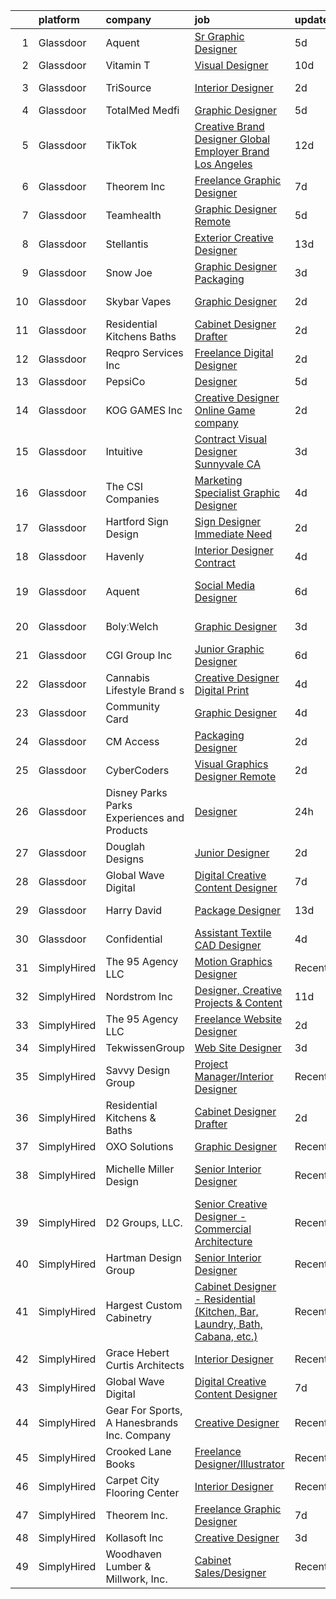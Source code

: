 

|    | platform    | company                                      | job                                                                                                                                                                                                                                                                                                                                                                                                                                                                                                                                                                                                                                                                                                                                                                                                                                                                                                                                                                                                                                                                                                                                                                                                                                                                                                                                                                   | update_time   | location             |
|---:|:------------|:---------------------------------------------|:----------------------------------------------------------------------------------------------------------------------------------------------------------------------------------------------------------------------------------------------------------------------------------------------------------------------------------------------------------------------------------------------------------------------------------------------------------------------------------------------------------------------------------------------------------------------------------------------------------------------------------------------------------------------------------------------------------------------------------------------------------------------------------------------------------------------------------------------------------------------------------------------------------------------------------------------------------------------------------------------------------------------------------------------------------------------------------------------------------------------------------------------------------------------------------------------------------------------------------------------------------------------------------------------------------------------------------------------------------------------|:--------------|:---------------------|
|  1 | Glassdoor   | Aquent                                       | [Sr  Graphic Designer](https://www.glassdoor.com/partner/jobListing.htm?pos=120&ao=1110586&s=58&guid=000001817fe53295bed7a3758dfdf69f&src=GD_JOB_AD&t=SR&vt=w&cs=1_d804f97e&cb=1655708136689&jobListingId=1007940168729&cpc=334ABAF5D42DC775&jrtk=3-0-1g5vuacrcgfp2801-1g5vuacrvk62e800-598967756ba94ddc--6NYlbfkN0DMrcEu7yrtATojKJA7cEzGQ3FdRGWLh0CZQInL4ECGI9gD0Wolx9R2EDT7B77c2cRZkYx-wKnyhquMKDIyhS8rOt7lOAhFDqR0mVm0xJxbbSGWT4IZxyYjPH4x2ViNQCn4kmbTRKv_tBKcGZPZ6rWF0p4zIHNSEVS4nJ6NOA_4RrTkQWJfwglT7BiDu6Z_rIAGikKvNOCfB0JyVxB6B5c7ubyInUhJ97lXLUZePnAaAqJbXv0C91R6dEE_7lKMukWUy0O7JnKtRsoHqTkn05nPMb13cxGE7McSKMgP0pOsgXWROdyeKvVd55hl_fwaMMj9J3hGYJnG5lV4r5fISUDfetmmd4Ew9cT-8BAZLmROP0mw1pXfc4lBPC8FzDi1rmZH3-SR0kTHpOfJQcc-U3wD2lvRCmjz-Rrk88Wh1YiGXDjUaTOAHaJEJrqduKKluDQk0UjEtWieSQ%3D%3D)                                                                                                                                                                                                                                                                                                                                                                                                                                                                                                                                                                | 5d            | Remote               |
|  2 | Glassdoor   | Vitamin T                                    | [Visual Designer](https://www.glassdoor.com/partner/jobListing.htm?pos=121&ao=1110586&s=58&guid=000001817fe53295bed7a3758dfdf69f&src=GD_JOB_AD&t=SR&vt=w&cs=1_280d38c5&cb=1655708136689&jobListingId=1007930527459&cpc=F41FEAB56D215062&jrtk=3-0-1g5vuacrcgfp2801-1g5vuacrvk62e800-d8519498b4b33cf0--6NYlbfkN0DMrcEu7yrtATojKJA7cEzGQ3FdRGWLh0CZQInL4ECGI6k5tN82kdM0OKoro5eXmjoTMWZIbl7u2w_3G-0AgWkK9o28OK6nRRyVfT9Ik7OyxkBbbX_YtSkQ1NRnnViWIZLe2vf2pEFm46jGvQJq7AavDzn6CZotzY1UBBCFdcw8wYArCT25Riw-ivqjLWuee5ZbqFPMfkEo-AV1Vnvc_rJ_116SksZTi6tGNt2Jrn8MQJEJSBFyA_W8ljRlz4rfe1u93YpEvhIJCcUH44hgdmmrlbqOrJfSs71qKQXUFBTqqVp11zNhvO37D1ODrrzMHkmcxsnBRu_ilwqeBuSPL5osnwTIkaRiChC6fxP0BllPSp6ANAOfwGyqJy0Js9MWQ8HiK0YRz7d0-9c7o6xkJZiT3l5df423CqZy3Tlj7EwmOZK-aQN44p1Y44eIE9dL4mBl_GR7bM2Ua4Y8pRak2Sog)                                                                                                                                                                                                                                                                                                                                                                                                                                                                                                                                                                 | 10d           | Remote               |
|  3 | Glassdoor   | TriSource                                    | [Interior Designer](https://www.glassdoor.com/partner/jobListing.htm?pos=116&ao=1110586&s=58&guid=000001817fe53295bed7a3758dfdf69f&src=GD_JOB_AD&t=SR&vt=w&ea=1&cs=1_1b7b8d37&cb=1655708136688&jobListingId=1007947584483&cpc=1FDE87803EF93CD3&jrtk=3-0-1g5vuacrcgfp2801-1g5vuacrvk62e800-a2fe490d3a7961c1--6NYlbfkN0B5Nq07OVn8E8US227OOrWPe3G1by25Xa6A4hr4BZuvl6hgskgC_7kmWZsnSnIw7Gl7TQkMId9CZc1G4TrHjtcELLZtMD7qYrfktWVihL9Nc7ZE0ZWZ4OkKfa7sGPvCFnRRnfKJx6xBcmoiKt6PPn2b5iOD7b3pTHawOXq9LGRJJutdTAlb5vcvnWrBOxUnw-R3zkAmvwtIzFEnJSyRtDM5pkC0t_zt-GzxDLVQqhmGfNNp1dfzhyvW7ajN6myJkrURvZ9HNu5IGmQ8NJjNUrGJOKJYBDx-yX0iBUNPxZ9modT1mjt1hwGqv-Uv2JPJ0FydZW0aqcLYt97dN472T0ogGLc-SrWIDVFLl7yTRxsaNuAc_BwA-S4YRPe8yfBHcumHideaU_VSWMED9rojxZLoQHzuIK72sbexYhfIyxCGVcKpFXhmpERGmR5Bzj1bXu-dyJ29QEu2C2mFVLg9jieO66jUmb8NqgNIfKLG-kSBo7HBaNZeiqL7jiZWLlzXHIfnChd05UIGbQ%3D%3D)                                                                                                                                                                                                                                                                                                                                                                                                                                                                                              | 2d            | Baltimore, MD        |
|  4 | Glassdoor   | TotalMed Medfi                               | [Graphic Designer](https://www.glassdoor.com/partner/jobListing.htm?pos=118&ao=1110586&s=58&guid=000001817fe53295bed7a3758dfdf69f&src=GD_JOB_AD&t=SR&vt=w&ea=1&cs=1_78dd4326&cb=1655708136689&jobListingId=1007940051033&cpc=654405A9B1E0A9F5&jrtk=3-0-1g5vuacrcgfp2801-1g5vuacrvk62e800-57ade0afddec43c2--6NYlbfkN0CAbsJB8bju6vp3YzCtcC1o6rQ0eFO1yXn-OHpoI-lP0DaRmu6MITyG7eKv3cg2fC58nFXxunZApxZ8Er_MhaQ4nh7YNu7PvKtkBoJN71Va4D8t95l-CLIuEZDaCK1twhlCeDthrxOZtod5KNkAY60id_jRRrCE0XLa39qPXNpYbUgVKukzl9qTTE37NuC1z0fjiR9NmmSze8C_EyYmmDYSrXok5zT450UHmn5wlhQfwX6uf4fZDZXdlPQ9VctaWsBiTiL60vxEv7HMDszNbgBAYpbQoEv-5RmOETVzH2jnLN1_WScH7TdfPwsVdkZFbDQ6VE2PiKt8tq5GjyAUcX-haFr22fAXd3V5WdQjaw6y06YGJ0ohrmWi250gHF-5cB1K9En-y_bwx9x8GxwFvZHYlM0dEEtktWqh3XOc4-EYt04TKHfgF9zxZNLGk12ERRAYbtCtzARx8Nsx7UwseeU1RbcTo9LN3Pa1oOwXZlELms3yaR49fRxeKK760Li6an8%3D)                                                                                                                                                                                                                                                                                                                                                                                                                                                                                                             | 5d            | Metairie, LA         |
|  5 | Glassdoor   | TikTok                                       | [Creative Brand Designer   Global Employer Brand   Los Angeles](https://www.glassdoor.com/partner/jobListing.htm?pos=126&ao=1136043&s=58&guid=000001817fe53295bed7a3758dfdf69f&src=GD_JOB_AD&t=SR&vt=w&cs=1_98539b3f&cb=1655708136689&jobListingId=1007923450992&jrtk=3-0-1g5vuacrcgfp2801-1g5vuacrvk62e800-d1f75d744355663b-)                                                                                                                                                                                                                                                                                                                                                                                                                                                                                                                                                                                                                                                                                                                                                                                                                                                                                                                                                                                                                                        | 12d           | Los Angeles, CA      |
|  6 | Glassdoor   | Theorem Inc                                  | [Freelance Graphic Designer](https://www.glassdoor.com/partner/jobListing.htm?pos=108&ao=1110586&s=58&guid=000001817fe53295bed7a3758dfdf69f&src=GD_JOB_AD&t=SR&vt=w&ea=1&cs=1_294bf0b8&cb=1655708136687&jobListingId=1007933778137&cpc=8795CF9063CD573D&jrtk=3-0-1g5vuacrcgfp2801-1g5vuacrvk62e800-c6f76b686089fad8--6NYlbfkN0AFW8_jy3Exud-3yScDe6C_gOnco_vY6PGUfytLF_4d6EkTCpOAWV-CrHKoiYYLwIqg1l_gI_lcE6Sgc6Z0AbUcjp9OM2Gim2qbKXCOcZaAhiPME1DQ2wZs7zWrQyxgM_WwQXANWvgVEC4Lx131mJzhmPIQ_XinjlxfRdvB2NH3Hgy4UHt9gIwQdv5K2XbsF0WLIWw-QlN63ixjECll_9HPyCjkhr7D2SR-uBrceoRNulgeMsIk6itk6e8dIb5gO-nRVjw3s1IqKY0lr_898HhztQwCrVddIklYXw4Gh4zw0LxaYbrXRNtGnJwHQjmB1PWi0BkUfuGBG0P0wmS-oOMIf0nRFDHIoBFhtxyoINHVhrqBW5gZpyOFWmN4KXpJr9fG1FM2vGTGoOnBjJUfqdyY56QSNAAWqpLENsoZcMegO8gZNHpdS2J1HSMLyRAg9_QrdwRdqLgTSHOj13qRuvhi6hGJdwGtMJZ8_uzXQ96SOoojuv_mYjLZsKVhvxjs5FU%3D)                                                                                                                                                                                                                                                                                                                                                                                                                                                                                                   | 7d            | Remote               |
|  7 | Glassdoor   | Teamhealth                                   | [Graphic Designer   Remote](https://www.glassdoor.com/partner/jobListing.htm?pos=107&ao=1110586&s=58&guid=000001817fe53295bed7a3758dfdf69f&src=GD_JOB_AD&t=SR&vt=w&cs=1_c10c17f7&cb=1655708136686&jobListingId=1007939772563&cpc=3DB599BF2F4828F0&jrtk=3-0-1g5vuacrcgfp2801-1g5vuacrvk62e800-44e5ae7485aa3032--6NYlbfkN0B7JmfrMhpJRSMUlHaLP4NRjF3FJg9cb0WKAV__BHI06IkPPY2OTo0TLZctw764p0EF7EBN3xUex5YquRxeNFP5LFfxTk1sLWOywg3ZNQYw8pyARnZZlMMyR2Q2Qzp228xK0w1E9WbEMa44hiiJaN4k2YgrakggvdLEHOXa6kUBfzfNa5W1-6BwqnoNaWW6_WVOTvGAIYmO1BWrd-OpSK27pibYkc0HT92ScEREM9je5oytQxGgg9bTK2_g2uBJC8dK0V0M_xHqd0KO6vPO2rmzpMr_IDxNZly91Xxzwrsb0VT2jIoSoEwz-QLXaukzvbxkEI2Do303WtUDXeZcT3kKxYrpuhxAL_myAI90WEVKVgXBh42Sam7J8OYBsOkeVzqISYahbMUzvplWDvHkOz57NTnUOLj5JWtjn35BswKqNx1y9YMGGOGdPeUTZotsyEmsODCZFAqaq0hNmcNByjLSKW1pyOaYsAntavkHWKYS3ePkN2pgoH34HlH7nYdAI631ahhd0Dr677qex7MSos1zdJzAu7d9cldmee3qisgzPGchzZAnxqTlL9sn9qes2m2ICrg40TjOPg%3D%3D)                                                                                                                                                                                                                                                                                                                                                                                                                           | 5d            | Remote               |
|  8 | Glassdoor   | Stellantis                                   | [Exterior Creative Designer](https://www.glassdoor.com/partner/jobListing.htm?pos=111&ao=1110586&s=58&guid=000001817fe53295bed7a3758dfdf69f&src=GD_JOB_AD&t=SR&vt=w&cs=1_5ec89840&cb=1655708136687&jobListingId=1007921414076&cpc=AC285F3A3ECA6BB0&jrtk=3-0-1g5vuacrcgfp2801-1g5vuacrvk62e800-c1526d8ff371c54a--6NYlbfkN0ACPwgM8vN-agjfeQIp8j7bA6rWcStjIJMvSUoZk9GVGRcZyvcTqF-aEhj8eRL5exP-1se3xUpfoPxYu4t5PmP_4xg3LjeVnA76FedIKpDA1JRr9R7phNgo6gauTG5lNnsXtc9sVLZaARKag7VBiZKknZR_LhidIfOzOfpZl23V4HRjFRYTRlMzuqo1e-1dFBqKcwjc4w9xeXpuRlc1cgd9J2M4LdqD9I_PUTHQivQasaommOzktTzv2CFf-Vfd1F_OUtXkhqj_STHy4rLmOdoSBjWgo_V2e5fVZueA-YTdvLDDzsxpoxCBITebvxBHrbCWMWy9bHwYbn5wEgVKmm-LnPgvr1aVPX7fBbOkaCSMj5PByHARRBxtkWNwgiesNhEt1ZKUGEky5pTOJS5rl_g5FAcxRDK6W1PgFnw8S4UEguSQLB662mtPLlNzWicnSwGV41-p1O7kX2NVR16lgLBKi8E8eXE9MVNITn8O9OxCBA5TEkRKOGl69cO5BZMyyp37Wmxbj1_ppktQ99AyR-uJY85pndsdjdQhNPxKzfuZiCKJA_DcZ2t9)                                                                                                                                                                                                                                                                                                                                                                                                                                                      | 13d           | Auburn Hills, MI     |
|  9 | Glassdoor   | Snow Joe                                     | [Graphic Designer  Packaging   ](https://www.glassdoor.com/partner/jobListing.htm?pos=110&ao=1110586&s=58&guid=000001817fe53295bed7a3758dfdf69f&src=GD_JOB_AD&t=SR&vt=w&cs=1_7da1a975&cb=1655708136687&jobListingId=1007945537238&cpc=B076152010A3B66C&jrtk=3-0-1g5vuacrcgfp2801-1g5vuacrvk62e800-e08c966617f54369--6NYlbfkN0API7c6ipb5a-SpimxLJwy47ByrdPU-b9RqCRVfhpWhTrr9b74dt58mfTG5jxvYLwqNjjwanPQep2Iqf7gD8p8T9GkhJAK9ZfyMUMNbLJStznARDgibL2AdwB8Zg1RZXPxlFjcQAehalT9SJ58-56nvNdvZOK9fY7cYDAiwvttcpOdMcAR4jWv_IMPx3mICT_sGMsOQdLA7yux-fa2RYx-QU17tmc2vcpThAGVUFAihClN0IeniNulrKM4i9DXkAKIm-ojS8LwC52mo3a4ZiqkfYz8vn6fmyCqYEHE1xYNujJdl0GUurHWiq89smj2PG7QlmrEdlAsEAqpuBOdrXrH3306P_NbBSUSr2WxCYH2OkchysbKonZ3BtCKMS0uQOiy8yNDdJ4aOunm2hJBH_3aohAUwQNrBOuWa98-27tu7LCpQJyUw-p06WlpAH1dHscAoL68fQITj16T3EemfMiuN9NhT7g_lLcn_x1kMQ61twfZyrMugctODvIKwKtizFXft9Rac3CLpQ96ZedyLDfW2V3699CwsLpo%3D)                                                                                                                                                                                                                                                                                                                                                                                                                                                                    | 3d            | Hoboken, NJ          |
| 10 | Glassdoor   | Skybar Vapes                                 | [Graphic Designer](https://www.glassdoor.com/partner/jobListing.htm?pos=109&ao=1110586&s=58&guid=000001817fe53295bed7a3758dfdf69f&src=GD_JOB_AD&t=SR&vt=w&ea=1&cs=1_a68d3a90&cb=1655708136688&jobListingId=1007948386417&cpc=F7A2269C793D5877&jrtk=3-0-1g5vuacrcgfp2801-1g5vuacrvk62e800-edd02467a5c1cbf3--6NYlbfkN0CHpSnjIPxMtekS58WZl5Olhjo2iWL5RjE_Boe0ccr3FrdQcWsIa6cPZHwc-v8746EW96RP5CZce_hEXAJ3XTI8APzjHSbRHfzKdNOK0XN2lS_KNd5Kq3KZonkFQI-pGHvlWS_nx_cfkm3ka4W_zIHPvE-M0eLXzHjTQttOj_8vkl5A8QPrEkr9vkOk729WItqtyqLqxDsbau5JON-ghGAEZ7EH6ZkP1eecW7Po4uDrhGQEpRfVREAs44pEcCAnmX-23poSPfWdy2LS6lDA6D7SCjnZ61PCeSgteEQu81kQ2_3wAa1S_RcbWSMMGLzycrfLaGRrp5QeSxrXasK3H-QpFCUNUU9WZwFX-9kK63JR3Ep_eCgLsU1VHKEzpCWe6Zo2p0-utww7koVLW_Eh96w3SdNZac9951lAo9isiFjCGIIl1j59P4segK86W5xY9S0RguvnAau9iF27EVFqV1z3TMya43-bGlwNM9nD5m7joo1Rs3xCoOBf)                                                                                                                                                                                                                                                                                                                                                                                                                                                                                                                           | 2d            | Sterling Heights, MI |
| 11 | Glassdoor   | Residential Kitchens   Baths                 | [Cabinet Designer Drafter](https://www.glassdoor.com/partner/jobListing.htm?pos=129&ao=1136043&s=58&guid=000001817fe53295bed7a3758dfdf69f&src=GD_JOB_AD&t=SR&vt=w&ea=1&cs=1_54e6bf39&cb=1655708136689&jobListingId=1007948181951&jrtk=3-0-1g5vuacrcgfp2801-1g5vuacrvk62e800-9221827a4c036f9f-)                                                                                                                                                                                                                                                                                                                                                                                                                                                                                                                                                                                                                                                                                                                                                                                                                                                                                                                                                                                                                                                                        | 2d            | Remote               |
| 12 | Glassdoor   | Reqpro Services Inc                          | [Freelance Digital Designer](https://www.glassdoor.com/partner/jobListing.htm?pos=123&ao=1110586&s=58&guid=000001817fe53295bed7a3758dfdf69f&src=GD_JOB_AD&t=SR&vt=w&ea=1&cs=1_2dcd231c&cb=1655708136689&jobListingId=1007947332109&cpc=9908D8D4413DBB8A&jrtk=3-0-1g5vuacrcgfp2801-1g5vuacrvk62e800-3fffe8d94a461a83--6NYlbfkN0BgQNY-6EGSodwqTnD--ruyjs70KAjc-sVn4TBkbPXfZFZNyoyI7o11QS4ids9NryNVorVHOhUEeR2yzQZnhz_pCkqQ_XkD6KRmSWiiJkU-l0jSzBAEJJCQJKM3JjL_ua6yhyEE7pJToG74Is2S1cFigt7l9iULZWrw2NVpgnL-f5blzgBtv7vWrApX80trWE_J4SQy2Mpw-Wj7_G3fR0g4iE3WJ80GsCIV1EjWzmTp3EVkIv-asJWsmaAs3gjvOG5aPjzrWeAXKVfey6HnRvWg2as9CeOJiVcVh3Cak05pxP2fwgnRhCfsh75yTVnJrUHJR8H5mK4nKbdj6CJ2V1Gk01hjK4rgerjox4U0XViSCwnYiGTy3yEILwn0sfcn0qnYBa_TdKsMJj0Ryr-YmW84LXMdPs0D3YmHt1eKligTVyaF6Zxkie2G6w5arkjrcpZN4NZM1RPaStu6gaKKezfRx8DVwxipq42aLtLWwbnMD6lNb9l2BB1_)                                                                                                                                                                                                                                                                                                                                                                                                                                                                                                                 | 2d            | New York, NY         |
| 13 | Glassdoor   | PepsiCo                                      | [Designer](https://www.glassdoor.com/partner/jobListing.htm?pos=127&ao=1136043&s=58&guid=000001817fe53295bed7a3758dfdf69f&src=GD_JOB_AD&t=SR&vt=w&cs=1_cb9d32f2&cb=1655708136689&jobListingId=1007939267119&jrtk=3-0-1g5vuacrcgfp2801-1g5vuacrvk62e800-bcd0540b9bb7d8a5-)                                                                                                                                                                                                                                                                                                                                                                                                                                                                                                                                                                                                                                                                                                                                                                                                                                                                                                                                                                                                                                                                                             | 5d            | Plano, TX            |
| 14 | Glassdoor   | KOG GAMES Inc                                | [Creative Designer   Online Game company](https://www.glassdoor.com/partner/jobListing.htm?pos=103&ao=1110586&s=58&guid=000001817fe53295bed7a3758dfdf69f&src=GD_JOB_AD&t=SR&vt=w&ea=1&cs=1_3d716644&cb=1655708136682&jobListingId=1007947674001&cpc=BCE4811A78D39AF3&jrtk=3-0-1g5vuacrcgfp2801-1g5vuacrvk62e800-8a1a86e0136e2fee--6NYlbfkN0C2_-7U54N-wDSELFzlWWfwvL9QdCxqBWzVlSk_ui26t_fulmz07KO1ga0BALw5C8QSR1aLfjWsulJIZGZbD7NLG_nqdmAifqZaIVnmn3dXy694P6MNktS47sjistGr2PMEZnABedQ8Bb-Gy_bq_e2Ljh8maaU3xe-LaH2muyj7Md8mFzkDKKJXTEVmP2JJhQ-_nr1QoL7ZyG36o0JSS-h_HHI3h-dXHQKbJKb5iGFJ8F1CZjJf_05MYPFGu4DSIb2X82idHLMrmIMzPxDyfZTcBdiz2N1U64sgJKwWTvGW8eTTZ9W7F89gTtv_O0LmHo6bnbVd3TJBUZ_Qj75rLcVEEEdcguCdhIHRfjLzTwUAFPyTsWWIUwBqKc2Y9wCzdttF1QYCQmnAO2HCwlItVxFuRPVgkktKhZQmE9cvSDhmHxS01CtNLm15RTCAAmKxeu4IL8Ygnv3UuEqI0PQKrXuyKOdkrepJFIZ2Y-F0gZ_yWs0JCGX4hRYhuB723iFw9swvGqVWGVqLbdOveCQT6JV63DQ1Apd1ND6a6TStE8gltQ%3D%3D)                                                                                                                                                                                                                                                                                                                                                                                                                                        | 2d            | Laguna Hills, CA     |
| 15 | Glassdoor   | Intuitive                                    | [Contract Visual Designer  Sunnyvale  CA ](https://www.glassdoor.com/partner/jobListing.htm?pos=104&ao=1110586&s=58&guid=000001817fe53295bed7a3758dfdf69f&src=GD_JOB_AD&t=SR&vt=w&ea=1&cs=1_2719a634&cb=1655708136686&jobListingId=1007945378017&cpc=8795CF9063CD573D&jrtk=3-0-1g5vuacrcgfp2801-1g5vuacrvk62e800-76b925e9aeea53ba--6NYlbfkN0Da55cD5SyBLpPH7k1CrVrulUOH2z8rmQzTVue5eMZiIWMOESjNKa5vE6wb6xy703ky7oYqgUHLU2DDeGKonN-Lf_CQFskaF68PnWCS525L4bAEfkBurPdE2geZSsAykddBBevtlKtbOFAj_P6EIRRN_iH7QF2eTc8oflGHRm1V5mi2p_hOqej3UO6dSjdOjq58FEYnhKC6AOr1Bs1qRsIR6JpDGv97JZK0-FpRY_SCr_mEaP7lbjSBQ9OVbT3hQkCaE2K30c1dfRSpW1AQFrN7A7XRHhwuq0K1jEHG6ZU1hd_1j6RpcXAN_eOiMzir_b5C6r6PicxTzkgMVkwpsi3X7rldzlzSTLItcc_XhEGVhm0gxD6WWoT799zMyH1WNxMWa2jv6yKn_jB3C3thT1j_S8X9HkXiNe8Jvc-_j68LZ2CvjRV878xJq8BGJ4kdAO-XhhRPSeTal9hyrNuchH2fR5E3Bmt3Suspyh1sG9lvxpC5zkZkk6bmsYSTyAyXTSWPK3j1xY-h8n5ae4Q5twC4L3PnRxCv9yUUW7bn7_wrNYE6P6EZvFDBhoOvikKpMRQGxh4TRsczFS6jXFpAt0zO2wfmfQVI20JvWsXA11v9As-L_dRxTJ4x)                                                                                                                                                                                                                                                                                                                                                                   | 3d            | Sunnyvale, CA        |
| 16 | Glassdoor   | The CSI Companies                            | [Marketing Specialist   Graphic Designer](https://www.glassdoor.com/partner/jobListing.htm?pos=122&ao=1110586&s=58&guid=000001817fe53295bed7a3758dfdf69f&src=GD_JOB_AD&t=SR&vt=w&ea=1&cs=1_c64b9294&cb=1655708136689&jobListingId=1007942127219&cpc=654405A9B1E0A9F5&jrtk=3-0-1g5vuacrcgfp2801-1g5vuacrvk62e800-c794a13f998cf4a6--6NYlbfkN0ALa1BDYzz7gGdxtTckcrXoDTOKWR7Mer7Antruma2vvlW2mntiz8ZkhUTCxdNRumWMeVSSkjnJ1LlqbTZzSdkY4Kip4DRBBQpNvj8vkJ3UXm3avo4qPcnhiAsbfv8R-GREjQxaqK_AYJnE38UZsS5XNgB0STyQxYFleKgcuPkiWakilhevXwjYmTbqWFhESw3vRpd8KrEsKZG9b4WYfTSyx3NuAdo-_hueg2oVHg2wZHpMsXXOWi5zOfO1CpONsE-t_U4wTRw9eN9zu-MNyU-IcqhYZJppq8ySzESE_Oi-9OWWziK1-K8wQwT2eS_D9dFy6eIP_m4ij9X38BOvTQkjytLx7Uw_W-xgW2hu3ikqtTixqgZA-XO1eG0btiQi5mLe0R7wRGgzx0uHynA7A4D8XO115ZDgk_qEqb3k82InpZxeBBJwDpO7cNGp9Nr7UIZo0BxxU6f3oC4fQ-AWAcu5gJdkafydcJwT45uZx_Ew0UXSQQfvYDvp)                                                                                                                                                                                                                                                                                                                                                                                                                                                                                                    | 4d            | Metairie, LA         |
| 17 | Glassdoor   | Hartford Sign   Design                       | [Sign Designer   Immediate Need](https://www.glassdoor.com/partner/jobListing.htm?pos=106&ao=1110586&s=58&guid=000001817fe53295bed7a3758dfdf69f&src=GD_JOB_AD&t=SR&vt=w&ea=1&cs=1_8a8ad1a4&cb=1655708136687&jobListingId=1007947420475&cpc=FF950A86FEA5DF54&jrtk=3-0-1g5vuacrcgfp2801-1g5vuacrvk62e800-c0bf6220f539d425--6NYlbfkN0BfYc8OZJwaAUxRiesuUjYK9aPmUgvzyA36UFjI3YnNB7MZwCKQ7HbxB--Xgz8_l-Tyjo9kviUkaZbKhfjo9U296JbDoTljkYQTVyW_vi6ya8HQx5ULZM_0zWyHeONqUXaCxqt30l7Iq8cii3p5xU5oL0Dowg-fN7XpTJ8QRnSv6ciSGUgn4z0Qit0LBe_I8jR7xfodf9amk68tR4XxIn_Ti-PSWJiQWEnwzlt1EMgWBh6maR3rc0_KfZBOB3S5Mv3OkjAgy5FnfKXzohhgNmU54J0B3V6QtfsdKL7PmQWrtgw8yDLCH7d895B_7VTjYsDhK193IKDBUQGrS-Fml8Amc3eBteUst4UlsudkcD74DqUJ7tcF1iV5aDt8Sn1yuq78vqKU3Be85CZr7R8tzspd7obfIfC1eNTmvj0c4kQI9VUx83tBKjt-sCwQEXdgicwXedzZGaXdNyHYW1drbPBbfxO0dZ3ADHf3VNGVcrp8sfAweencrtuG0a8066E1x4pyX6iEmsNbrg%3D%3D)                                                                                                                                                                                                                                                                                                                                                                                                                                                                                 | 2d            | East Hartford, CT    |
| 18 | Glassdoor   | Havenly                                      | [Interior Designer   Contract](https://www.glassdoor.com/partner/jobListing.htm?pos=125&ao=1136043&s=58&guid=000001817fe53295bed7a3758dfdf69f&src=GD_JOB_AD&t=SR&vt=w&cs=1_e3262f44&cb=1655708136689&jobListingId=1007942805343&jrtk=3-0-1g5vuacrcgfp2801-1g5vuacrvk62e800-cd0d9bd0b37e1d78-)                                                                                                                                                                                                                                                                                                                                                                                                                                                                                                                                                                                                                                                                                                                                                                                                                                                                                                                                                                                                                                                                         | 4d            | Atlanta, GA          |
| 19 | Glassdoor   | Aquent                                       | [Social Media Designer](https://www.glassdoor.com/partner/jobListing.htm?pos=119&ao=1110586&s=58&guid=000001817fe53295bed7a3758dfdf69f&src=GD_JOB_AD&t=SR&vt=w&cs=1_f868f353&cb=1655708136689&jobListingId=1007937239680&cpc=47CFDC01B3F81FAC&jrtk=3-0-1g5vuacrcgfp2801-1g5vuacrvk62e800-5215ab9fc74733f5--6NYlbfkN0DMrcEu7yrtATojKJA7cEzGQ3FdRGWLh0CZQInL4ECGI9gD0Wolx9R2v-Aex0-GK05tfZ_Gp0ucJrPKPKimvs_6928_ZJYzUyQ50TkDthhVNDfdM8LD0QJ3yo-_zS8JuMpiWQcZMuHprbLSkN5BBPv8KMhSKYxr3tXzWuguY3g2TnD6s5q-NX8n4ZzxKO2oUsRBNUdzt8jR_XGwxD-jsXrX68u1pF4_b7YQedV4xfZzrHAp8febvOFhkfjl-DuLYN8aCW4hg943JGnJ6nEONiDGyfK7RmlMLJUp9CLxY1LxmKgq2bI3J1ljL7-IDpj9XfGCfQsvpGWXkCVZRlFDr-Tr8Ti0sJ5ORW3bQY9I1QaimGjpMjOtSEtZ7riVXX6tYWZnkGB0eahHwESOdpC8Dk12qEApMkErczH9tLFAKC2YbklYOAmTdYhPkkmtL9wd9Rjdz1U8YOGv2A%3D%3D)                                                                                                                                                                                                                                                                                                                                                                                                                                                                                                                                                               | 6d            | San Francisco, CA    |
| 20 | Glassdoor   | BolyːWelch                                   | [Graphic Designer](https://www.glassdoor.com/partner/jobListing.htm?pos=114&ao=1110586&s=58&guid=000001817fe53295bed7a3758dfdf69f&src=GD_JOB_AD&t=SR&vt=w&cs=1_e496a823&cb=1655708136688&jobListingId=1007945330601&cpc=BCC169F53084E245&jrtk=3-0-1g5vuacrcgfp2801-1g5vuacrvk62e800-dcb11781c99f6867--6NYlbfkN0CqWyKI6aD7ZoLJo0778f7QH4ysySb3kVjVYgdnPqfb5eOb2ysPeRf9DaXBnp9iYqsh-ICpEMjAMfNw8C9CRTj1c-o_i4_4YGOgrmJZ8_xEtSqrAxje8j5eozlrd4YTYzzFwmRKTtepn-xEwhh7X7-Z5HPBvKayd9v5Kaxp_tCvaxNNMMTaeb8Qgk_4oQbvHUPen9hNEXCWzN5X2dPIkp4Qqw5bozunNZJmY835O3KS6Wy6Tvfeg3SNZgEMWvX9ydqrgBv_Migp20ChP7FUsytyrIBnqCFR4AAuG_FxIRA9Sa08JIw0htnJVu7LHR_yHCt_J2hjDdSao6fLlxp0s4Go9E9u9-keSWMYnuiEgy3x750LBSI_4Zi8NItKTm8nGuyCJ83XBjOHQx2k4NA0Rou_Jh2iP7m0ADGWs5a7SdOUPtpbOQ-dp0KSjfbmuQgOolqvxLyxgIOiHWb6qaMXQyhiFQ6epeXP4GyDs_BBttPtoF_yJc8KmpOEwAxCzXulHSzTw-bVmwWvS0c-A4nCREkcYo9W8Deq_37XMxG15wfhFhQBPbppmRpOCciDKxeMfyfsHg_LFF7SaygYd8-x9IB0)                                                                                                                                                                                                                                                                                                                                                                                                                                | 3d            | Portland, OR         |
| 21 | Glassdoor   | CGI Group  Inc                               | [Junior Graphic Designer](https://www.glassdoor.com/partner/jobListing.htm?pos=113&ao=1110586&s=58&guid=000001817fe53295bed7a3758dfdf69f&src=GD_JOB_AD&t=SR&vt=w&cs=1_3ac27dfc&cb=1655708136688&jobListingId=1007936444215&cpc=C4A69CCDBB3B9599&jrtk=3-0-1g5vuacrcgfp2801-1g5vuacrvk62e800-2b5909ae49bb43f8--6NYlbfkN0CmPt6JXytAhZscz-5ZOP53MMQ49Xi4hmwETo1lvmuAlTU8vZDiHq8TANo4TpJtu6V5BvtbAjljC8iCdRFJD4Ye89otX9TPsWfqPVek2mArkbTyplUuq-HQSrrb9ayP7CjojZqlGJNloCdbnv5CCkvpm6cDMD5wnGdRG8oEce7G5BRW6BI8wm90wJysuk7N-CJRI-NaMVADwsPO2LZuuCwbdXJOWKuxKh9FvtDieiLoYFz2XKOlD4kaaYFqWvA8-i3GiFklZDzxNKZZIo5EjYUZ8GxDnxPt3c-9Q9w7xcTCjy57KD-7fU37qWzR-595DT5zZim21JFheyZCbsHQcDrj9mnWB50OD06D_hHTK1NERNZnFv72Bu5_tgczQzkqNMFNJ8jqfkivHvNfGGvH0HI-DIMAPdziqK6XbKULS0c7Dlm705sm5JpSrKi0hH66JE_o-Atyz00LohwgFlh9qSgIkYX4cber4Cz2okHN1UGExVeyY7ujW0IybhSw4fGJARyfSK2MTQ2AGIQNh6Gjg3ouwvgKAbawVA9L42FyIPNnRDDIN3Q44rcu)                                                                                                                                                                                                                                                                                                                                                                                                                                                         | 6d            | Fairfax, VA          |
| 22 | Glassdoor   | Cannabis Lifestyle Brand s                   | [Creative  Designer  Digital   Print ](https://www.glassdoor.com/partner/jobListing.htm?pos=130&ao=1136043&s=58&guid=000001817fe53295bed7a3758dfdf69f&src=GD_JOB_AD&t=SR&vt=w&ea=1&cs=1_8790b9d3&cb=1655708136690&jobListingId=1007943716707&jrtk=3-0-1g5vuacrcgfp2801-1g5vuacrvk62e800-55c3a9eda4a342ff-)                                                                                                                                                                                                                                                                                                                                                                                                                                                                                                                                                                                                                                                                                                                                                                                                                                                                                                                                                                                                                                                            | 4d            | Long Beach, CA       |
| 23 | Glassdoor   | Community Card                               | [Graphic Designer](https://www.glassdoor.com/partner/jobListing.htm?pos=128&ao=1136043&s=58&guid=000001817fe53295bed7a3758dfdf69f&src=GD_JOB_AD&t=SR&vt=w&ea=1&cs=1_10ccb1c9&cb=1655708136689&jobListingId=1007942962766&jrtk=3-0-1g5vuacrcgfp2801-1g5vuacrvk62e800-74e4ceac3e9e58ee-)                                                                                                                                                                                                                                                                                                                                                                                                                                                                                                                                                                                                                                                                                                                                                                                                                                                                                                                                                                                                                                                                                | 4d            | Fresno, CA           |
| 24 | Glassdoor   | CM Access                                    | [Packaging Designer](https://www.glassdoor.com/partner/jobListing.htm?pos=117&ao=1110586&s=58&guid=000001817fe53295bed7a3758dfdf69f&src=GD_JOB_AD&t=SR&vt=w&cs=1_cea904bf&cb=1655708136688&jobListingId=1007948244159&cpc=56C4EA4A1A191A49&jrtk=3-0-1g5vuacrcgfp2801-1g5vuacrvk62e800-aa9eee6bac87e3ea--6NYlbfkN0AXtvPDqDev6liskt-h_3vAUEMM26GmMOlWYCAn-kvNiQzqkrhZo2Qu9C4PWEZmPh2NXAz6I5fOp3VUnMZQaE02DC-zWWV9RM2vmOLZj6F5WqHW9P4jWqyrPnXxMilKNCs6RAfnbdBrlc2xoKKkopPArsDPr_1dYAm9el_jujSvfnZJSif1Rz8vxvTp6Hj9yeaNJeQxjV1MHF8D73TZONilsq2CzYw1tIRFgk8btYK1r4vwZ_K4PH3lEZHtOOAqRC2waLIya1eBKItttroFNGWe4PLGEiPZlerrSddvviJlM3zeNzzNq8nQjHZBSLBTMS2_Uh7FUTI8sFlzlkHrpDO8vvJ5K8hdacNNZzGFqtfNf0L1xSILBmAv-d1I1a3l-JyHubRkYvt6j3VB4_3cPkCdpW2yyf3eu2yfJtR8nBD_jShKmQFjI0amslUeK-_L6OyO2Lr_Dk0foiNF7rGrv8KcVTD8MxK45m-fFHrgNh7dXjwLLyshMFpup9eNnvlBoRN1JT6Yo8CfiL1BRcKQJAaRGoWUsrKhPiQDaDSqjYf_86yQjthfRD7A7dk8G1MPH_ABzZrqOVrfBQ%3D%3D)                                                                                                                                                                                                                                                                                                                                                                                                                                  | 2d            | Pawtucket, RI        |
| 25 | Glassdoor   | CyberCoders                                  | [Visual Graphics Designer  Remote ](https://www.glassdoor.com/partner/jobListing.htm?pos=115&ao=1110586&s=58&guid=000001817fe53295bed7a3758dfdf69f&src=GD_JOB_AD&t=SR&vt=w&cs=1_2ad1abb5&cb=1655708136688&jobListingId=1007947271156&cpc=32EE424DE2B657EB&jrtk=3-0-1g5vuacrcgfp2801-1g5vuacrvk62e800-bf2437fb7577a02b--6NYlbfkN0CpFJQzrgRR8WqXWK1qKKEqALWJw739KlKqr2H-MSI4eoBlI4EFrmor2FYZMP3muM1wdx6A6dm3JUelwCbspzK-hDWTjUZJHqu7nfV8zzThp4f1LINxS3XZgZ3GyS4OuDuVXaBcY739Hf09wnu9I9jC61sBdYrW945eAvl9YeyCLwLauqTc-YQ8swOl-fjAVQVOdK0ldvRJvDvfV15ZQ_QXL3ylct1nB00YDt786UIM0rDVK0A8eykbKTYAAaiZDpNHeanH7Yc-MnB2tXsPaY8Yv_Vlndopw3-Dg0MvJZ5PXnZ5UxXf4mXdooXo3lob99mKC0Xy09hXso3MmE5p83jKknrje1RTjlUUKMjjVq0jHRldzrhLX4Rwlp2ZEZFlF9iCFbrlOdU-3VShI9xFm70cMHMpLSXSwpbDJdzrrrmVq-2xfSWZTON25ozEaWIpxlKGu4m_mm_3eDXeu5rKC2U98HrA3Nj7am2krTggiFKXaQ7EaeQGPALdSbIs_qdx70B9bI1l9DDOz_zcG7U-RXN0-L952ISPCnFTn5a0r5AU_uXJp5Eqb9VaVTH54496IY54mbTtiMaq9oz_nc0kXH_wzqG_gzxC31JLvYnu3_9EIf7Jz7YlhuyLS0iEOr94eLlYk6jPCqqeOk9R7Gq4aVSmB6hdNdDWdMgzgcRfySW-kS4B_OhpP5Zp0g78hCcVfh_-G-KOLyBS5VqkMw54U-jZv2VGGnFpNZ_yY16JqyHS_5BQSqBQWLdZ5gbUpM3l2lmJjQAnH0X4rqzHGCaITHlWEGY8ZRAlMdGPrtW14_1_vtJMNhukMNs9Ay2t1BS9iFCgks_Jz1O_psrQ5djvACJ-I46NMFQkrADsTR8lQjeXvzaJMau52ZzVwXTLme4yJPP6DwqiIRGvl78GCWf5nB8dbyLuQxv5JxlFAQo40AqWCk7HwkdmGKaKMvsVjQFLFPiKqDxwmYHuGo8rFNhvFABiRfYRfaLOUFY%3D) | 2d            | Stamford, CT         |
| 26 | Glassdoor   | Disney Parks Parks  Experiences and Products | [Designer](https://www.glassdoor.com/partner/jobListing.htm?pos=112&ao=1110586&s=58&guid=000001817fe53295bed7a3758dfdf69f&src=GD_JOB_AD&t=SR&vt=w&cs=1_c85cb956&cb=1655708136687&jobListingId=1007950219661&cpc=47CFDC01B3F81FAC&jrtk=3-0-1g5vuacrcgfp2801-1g5vuacrvk62e800-e5c9e9001f0e28a5--6NYlbfkN0DAFTyt7pbDCC2JPO79CSdi1dIb81yjczP5qsKcZIxgiRd1qisRd4re16D_VG3-wzX6pL1VocMaTUCrY9DwXqF8SvqMzjuLF0zhsMtEOsiQ7vYcTGr3iP7JfU31XjCE8eqq3fDFnOnA7Po9WSU-yYzy9Vy_tR0uvcSELcI6jW4iq67FdVfCAJtbsZ9MsHmqvl-_BTsTzJKorJ8Q0pSOrOOVY0BMPdjA77IPOpibhbRxB53lqf2UoO2kdpFyKuydUpgWdnGbgfLg389aJecnfgTKT_C5eY3UgD0iOTNqD-eoj2svt1kzmOXHFIPjfFzwR_TBnHH2SJ8RqwqVaVSYqEBNaMyJw5RN7gNPjU6WbyyoYyDaQ44zUOQYOqT3Fo5Z82bFO5fuCpSZvygVzzbyOb4CM76MxLd3hrvHYPS3PGIa9gbfaALDRqqrYWhJKSXEZr4GbpNoOcbZtA%3D%3D)                                                                                                                                                                                                                                                                                                                                                                                                                                                                                                                                                                            | 24h           | Franklinton, NC      |
| 27 | Glassdoor   | Douglah Designs                              | [Junior Designer](https://www.glassdoor.com/partner/jobListing.htm?pos=102&ao=1110586&s=58&guid=000001817fe53295bed7a3758dfdf69f&src=GD_JOB_AD&t=SR&vt=w&ea=1&cs=1_bc8e2be8&cb=1655708136682&jobListingId=1007947981187&cpc=7C0AF3FAC6523A09&jrtk=3-0-1g5vuacrcgfp2801-1g5vuacrvk62e800-76c279204f8ba181--6NYlbfkN0DsBOlmEAMqZtav1V1WKZO3RUElpafjggtWvxyDQ3xFSn211QrqvEi0QJfGni7wbCGqADRC-aNUtSAEFcBy5-PNxKQ6ieT7Qp_fz0RTgVLbT45siyfkrA97BVdOTyAITgCFzFtzvEQ3h6qSUG5EX8FMPsD64eoVDxZi_OZHf_wbuacdwKUf9nLZs195bpS_zSsYIRTuolpHGaGyN0lpAUGxdMjyyZdMBgoOQPTWpembyAMZCxktk4EHeujA353ikrwcI2m7XZufIOLlh1mRAvhgtMLDwNImGCQTrovMmTlN7dwOqgiPMIvysAFyK4Ci8bTdtYD03m0ivQdAyovrmM2gxtkEIhNEZdrAu4zY0nZbZT4CaK__AwJ4WU5iWzL-h_Dw1elVIIMXC6EVBh0STx57iTIh_q1GolKR--5KR2RtE3LEuyvr3zVr99HAfLPopWh28JBbtO1oC6j4XYVx0pwD5YMhFpYQLvaAYdssKFZnm5y8A_DP6gd-Yj6uCsGejEJNTioifXLs4w%3D%3D)                                                                                                                                                                                                                                                                                                                                                                                                                                                                                                | 2d            | Lafayette, CA        |
| 28 | Glassdoor   | Global Wave Digital                          | [Digital Creative Content Designer](https://www.glassdoor.com/partner/jobListing.htm?pos=124&ao=1136043&s=58&guid=000001817fe53295bed7a3758dfdf69f&src=GD_JOB_AD&t=SR&vt=w&cs=1_b9747360&cb=1655708136689&jobListingId=1007935078468&jrtk=3-0-1g5vuacrcgfp2801-1g5vuacrvk62e800-1c08a091b62c88d5-)                                                                                                                                                                                                                                                                                                                                                                                                                                                                                                                                                                                                                                                                                                                                                                                                                                                                                                                                                                                                                                                                    | 7d            | Remote               |
| 29 | Glassdoor   | Harry   David                                | [Package Designer](https://www.glassdoor.com/partner/jobListing.htm?pos=101&ao=1110586&s=58&guid=000001817fe53295bed7a3758dfdf69f&src=GD_JOB_AD&t=SR&vt=w&cs=1_65cf5e9b&cb=1655708136682&jobListingId=1007922093164&cpc=F4333377EDC1BC7E&jrtk=3-0-1g5vuacrcgfp2801-1g5vuacrvk62e800-c73860af2e371f8b--6NYlbfkN0C2Kxy2UJ_Pvnd4od3WrkCWO_kqcj97eYDc0kbVAzRhDi2ywKUcguo9BRHByusGnjg3kmLUXU_i7lefnfjaUm1QM4NfD7ZpoySdt9IPt61IoPdiAbES3LvG6ddx4Vv7n8CNZC7_gFVBusF8hGP4W2yK5Ra6JK5SlpPuMlKNM4lTDfG56jjMC7z3Lw2OtTOmSxu2E21HZZHvyps4900wcgnKW00E0fZ8V3_7oyb4Voxs1m_My-Bjd729RBaviG7O8e0FR4xMAsc6eZcQQ9wPOESRTozIyfClhl0ZSgbUs2vX5FNse8GvLcKESRorhEURyssyanjjHtnu5-Cqd7wtWxR4_bjeAWzzsFq20rY3_Ba3zld7XThVDzZlk_EA1K-cM6kWpldPIjZJxli2SOZ-_ShW4wYT0H4eHt7ABS8H8ki7YmtTp2_i4RdkCzQZ60dyeKaTtvcY2Ddr66qpmYTU_QhS7GKRoD1v1zlvPNzkbHv2uoX_bwqAQ3CF3TlIvLgqXG7QVfh6dJAQ0VeSP49lzRY4cZYLWYlSVCC2mmj67pd7YgE-TbuJnYpL7HiqKoLs6FE%3D)                                                                                                                                                                                                                                                                                                                                                                                                                                                  | 13d           | Medford, OR          |
| 30 | Glassdoor   | Confidential                                 | [Assistant Textile CAD Designer](https://www.glassdoor.com/partner/jobListing.htm?pos=105&ao=1110586&s=58&guid=000001817fe53295bed7a3758dfdf69f&src=GD_JOB_AD&t=SR&vt=w&ea=1&cs=1_27b748b7&cb=1655708136686&jobListingId=1007941945593&cpc=F41FEAB56D215062&jrtk=3-0-1g5vuacrcgfp2801-1g5vuacrvk62e800-ce0c47f05901ac5c--6NYlbfkN0DkwT7sG4OkyhwI3t8pVD_hcX4oVyxj6rjpy63wstN2uZinknDbMpkGTQLJxoQB3z5HABCtxAWRcILncz95WB1MyDXXvyk8QrUAkjptWm6xCUOVh-2dx0HtVw9tOIRPUJVdp5Y9oQy938JU8buUgnLYMG7U6fr69kAjeKimVrVDePg_bwg1Uf8HJkzEtKD8DJBPIhSNXsiYmpqWaVVSebOn8QmDL_GayS5zbDulgTQnMWdmcyC0mR0FZ1X1X9cWDZH_LRg4lTZoJQM-Ksf1nSpjReQfDolCWrlKWlGVOihAcGye8XjXGeY-NPMQGEfl08wIvJwXiGNNkO2NjBjDkZQYCOXZZjWiJIR-IyZPU6ty6loRlSABN_bskmZ0D0oKzaoC4hxc8d5bJ4kbUfuOaxDXnzLN2UEA0ZZWGDQLAo6opYWb_BcAxzq3_7DdpLg_MoUKltI8F9uoBKKfll6UPszAuY-ZmZXG03FtDkB0sLe2ST-4Yvs9epKlR73NOAx73Hw%3D)                                                                                                                                                                                                                                                                                                                                                                                                                                                                                               | 4d            | Remote               |
| 31 | SimplyHired | The 95 Agency LLC                            | [Motion Graphics Designer](https://www.simplyhired.com/job/_gp6v-_ewgWzqL7YYw6ExPVMi-IKhYRWNs1dE5PewPcqmau-Y_uP_A?q=creative+designer)                                                                                                                                                                                                                                                                                                                                                                                                                                                                                                                                                                                                                                                                                                                                                                                                                                                                                                                                                                                                                                                                                                                                                                                                                                | Recently      | Remote               |
| 32 | SimplyHired | Nordstrom Inc                                | [Designer, Creative Projects & Content](https://www.simplyhired.com/job/kFNzL7fKnvPtRhs4b8nrBkYsvhAQgLW7vi1rjy12nZLUkxDsYAwLiw?q=creative+designer)                                                                                                                                                                                                                                                                                                                                                                                                                                                                                                                                                                                                                                                                                                                                                                                                                                                                                                                                                                                                                                                                                                                                                                                                                   | 11d           | Remote +1 location   |
| 33 | SimplyHired | The 95 Agency LLC                            | [Freelance Website Designer](https://www.simplyhired.com/job/cgKMovA12ami6wJ4xgy0DESkyzLq2Vxb7rNLrGYJEr3z0m5t5kTD6w?q=creative+designer)                                                                                                                                                                                                                                                                                                                                                                                                                                                                                                                                                                                                                                                                                                                                                                                                                                                                                                                                                                                                                                                                                                                                                                                                                              | 2d            | Remote               |
| 34 | SimplyHired | TekwissenGroup                               | [Web Site Designer](https://www.simplyhired.com/job/Eh7A7ab5t4qcfOD1BBkvQveMM4XhCUVcFtWwWe9Kr-PUTPAqRnpGeA?q=creative+designer)                                                                                                                                                                                                                                                                                                                                                                                                                                                                                                                                                                                                                                                                                                                                                                                                                                                                                                                                                                                                                                                                                                                                                                                                                                       | 3d            | Remote               |
| 35 | SimplyHired | Savvy Design Group                           | [Project Manager/Interior Designer](https://www.simplyhired.com/job/YsTVNp6nM336MjEWyi9A2oN5zVIl9wlJWq0tDVxZK_pWOgvFYeDoqg?q=creative+designer)                                                                                                                                                                                                                                                                                                                                                                                                                                                                                                                                                                                                                                                                                                                                                                                                                                                                                                                                                                                                                                                                                                                                                                                                                       | Recently      | St. Louis, MO        |
| 36 | SimplyHired | Residential Kitchens & Baths                 | [Cabinet Designer Drafter](https://www.simplyhired.com/job/gIpdcVbqiQYnbByShyIzJ9pm4HR7SGVW1fn1yppxIr6qGOfU4KOfnA?q=creative+designer)                                                                                                                                                                                                                                                                                                                                                                                                                                                                                                                                                                                                                                                                                                                                                                                                                                                                                                                                                                                                                                                                                                                                                                                                                                | 2d            | Remote               |
| 37 | SimplyHired | OXO Solutions                                | [Graphic Designer](https://www.simplyhired.com/job/BXUyWLRJM5GqlXxmpwBw-g_A_qs7M6-f7IDZTvQqqHxFROKtKw3p1Q?q=creative+designer)                                                                                                                                                                                                                                                                                                                                                                                                                                                                                                                                                                                                                                                                                                                                                                                                                                                                                                                                                                                                                                                                                                                                                                                                                                        | Recently      | Adobe, AZ            |
| 38 | SimplyHired | Michelle Miller Design                       | [Senior Interior Designer](https://www.simplyhired.com/job/Sys27llYxhHd2Iu__rvU_izDDcx-fz8jwbDpbCIOLy5Dr_B0O3v-Mg?q=creative+designer)                                                                                                                                                                                                                                                                                                                                                                                                                                                                                                                                                                                                                                                                                                                                                                                                                                                                                                                                                                                                                                                                                                                                                                                                                                | Recently      | Saint Petersburg, FL |
| 39 | SimplyHired | D2 Groups, LLC.                              | [Senior Creative Designer - Commercial Architecture](https://www.simplyhired.com/job/Yzphuvu4v4KIeGAg97r-GC4K2aaGuq7WuIAfSSpOBYl9P_dmzDtnLw?q=creative+designer)                                                                                                                                                                                                                                                                                                                                                                                                                                                                                                                                                                                                                                                                                                                                                                                                                                                                                                                                                                                                                                                                                                                                                                                                      | Recently      | King of Prussia, PA  |
| 40 | SimplyHired | Hartman Design Group                         | [Senior Interior Designer](https://www.simplyhired.com/job/DoJeZfmJ3oegf4VFu1T5RNfVR0vOTRquqkQWPON31nRznnltc3G6Dw?q=creative+designer)                                                                                                                                                                                                                                                                                                                                                                                                                                                                                                                                                                                                                                                                                                                                                                                                                                                                                                                                                                                                                                                                                                                                                                                                                                | Recently      | Washington, DC       |
| 41 | SimplyHired | Hargest Custom Cabinetry                     | [Cabinet Designer - Residential (Kitchen, Bar, Laundry, Bath, Cabana, etc.)](https://www.simplyhired.com/job/JKzKx2atVgEtBl2uTInCLa2U9kGrVFi6bQ9MsCR6S_Ap6_zZhShE_g?q=creative+designer)                                                                                                                                                                                                                                                                                                                                                                                                                                                                                                                                                                                                                                                                                                                                                                                                                                                                                                                                                                                                                                                                                                                                                                              | Recently      | Cape May County, NJ  |
| 42 | SimplyHired | Grace Hebert Curtis Architects               | [Interior Designer](https://www.simplyhired.com/job/P4uYYbTk44YufM37BPFLKpQnRPhgT-TJJnBVKOfPULdXvverRsfOJA?q=creative+designer)                                                                                                                                                                                                                                                                                                                                                                                                                                                                                                                                                                                                                                                                                                                                                                                                                                                                                                                                                                                                                                                                                                                                                                                                                                       | Recently      | New Orleans, LA      |
| 43 | SimplyHired | Global Wave Digital                          | [Digital Creative Content Designer](https://www.simplyhired.com/job/6-e3s2z1QUvYdkPWYHy1QN1hxqczdTWE9FuWctt5ChrI2owYx-VDCw?q=creative+designer)                                                                                                                                                                                                                                                                                                                                                                                                                                                                                                                                                                                                                                                                                                                                                                                                                                                                                                                                                                                                                                                                                                                                                                                                                       | 7d            | Remote               |
| 44 | SimplyHired | Gear For Sports, A Hanesbrands Inc. Company  | [Creative Designer](https://www.simplyhired.com/job/2oVHV1MRDDAw-snMzPT9gi-6uvME0MTOHkvv3V2oADLOZT2kK8_ilw?q=creative+designer)                                                                                                                                                                                                                                                                                                                                                                                                                                                                                                                                                                                                                                                                                                                                                                                                                                                                                                                                                                                                                                                                                                                                                                                                                                       | Recently      | Remote +1 location   |
| 45 | SimplyHired | Crooked Lane Books                           | [Freelance Designer/Illustrator](https://www.simplyhired.com/job/XQVH9yfMHEdw-kTVJska580jKhx1QmFQ_36pU6zvVEyizjxkVUJhMQ?q=creative+designer)                                                                                                                                                                                                                                                                                                                                                                                                                                                                                                                                                                                                                                                                                                                                                                                                                                                                                                                                                                                                                                                                                                                                                                                                                          | Recently      | Remote               |
| 46 | SimplyHired | Carpet City Flooring Center                  | [Interior Designer](https://www.simplyhired.com/job/SgbPJHCmCNsHJZtnAPRJaEYKgE2ErSjWo3Kgwr_ft1S3ULD9fGOVLQ?q=creative+designer)                                                                                                                                                                                                                                                                                                                                                                                                                                                                                                                                                                                                                                                                                                                                                                                                                                                                                                                                                                                                                                                                                                                                                                                                                                       | Recently      | Minocqua, WI         |
| 47 | SimplyHired | Theorem Inc.                                 | [Freelance Graphic Designer](https://www.simplyhired.com/job/X9uns7gwmHwlm_ccFdh4AiB-UXISgpLZ7m-DP3rc-uv3Ok7Ouux7Ig?q=creative+designer)                                                                                                                                                                                                                                                                                                                                                                                                                                                                                                                                                                                                                                                                                                                                                                                                                                                                                                                                                                                                                                                                                                                                                                                                                              | 7d            | Remote               |
| 48 | SimplyHired | Kollasoft Inc                                | [Creative Designer](https://www.simplyhired.com/job/SA-7ROXYcCYqfLZeFA7nnOo9G7IwkcJZsxejprIjJa8UKdA4BhIvWw?q=creative+designer)                                                                                                                                                                                                                                                                                                                                                                                                                                                                                                                                                                                                                                                                                                                                                                                                                                                                                                                                                                                                                                                                                                                                                                                                                                       | 3d            | Remote               |
| 49 | SimplyHired | Woodhaven Lumber & Millwork, Inc.            | [Cabinet Sales/Designer](https://www.simplyhired.com/job/Z5q8elaB-6gO0I7IfKiiEJ7EX03FsOQEk8nYt0RbHIUeUEoen7AdQw?q=creative+designer)                                                                                                                                                                                                                                                                                                                                                                                                                                                                                                                                                                                                                                                                                                                                                                                                                                                                                                                                                                                                                                                                                                                                                                                                                                  | Recently      | Ocean County, NJ     |